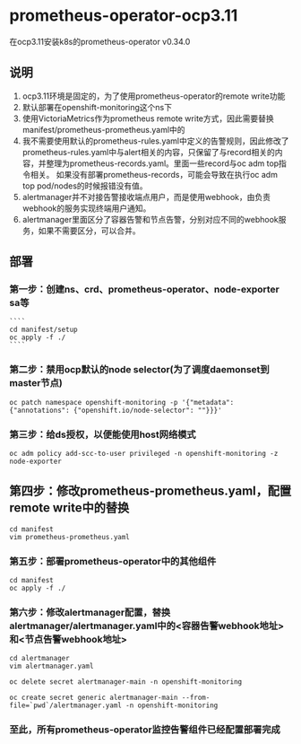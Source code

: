 # prometheus-operator-ocp3.11
在ocp3.11安装k8s的prometheus-operator v0.34.0
## 说明
1. ocp3.11环境是固定的，为了使用prometheus-operator的remote write功能
2. 默认部署在openshift-monitoring这个ns下
3. 使用VictoriaMetrics作为prometheus remote write方式，因此需要替换manifest/prometheus-prometheus.yaml中的<vminsert ip>
4. 我不需要使用默认的prometheus-rules.yaml中定义的告警规则，因此修改了prometheus-rules.yaml中与alert相关的内容，只保留了与record相关的内容，并整理为prometheus-records.yaml。里面一些record与oc adm top指令相关。
   如果没有部署prometheus-records，可能会导致在执行oc adm top pod/nodes的时候报错没有值。
5. alertmanager并不对接告警接收端点用户，而是使用webhook，由负责webhook的服务实现终端用户通知。
6. alertmanager里面区分了容器告警和节点告警，分别对应不同的webhook服务，如果不需要区分，可以合并。
## 部署
### 第一步：创建ns、crd、prometheus-operator、node-exporter sa等
    ````
    cd manifest/setup
    oc apply -f ./
    ````
### 第二步：禁用ocp默认的node selector(为了调度daemonset到master节点)
   ````
   oc patch namespace openshift-monitoring -p '{"metadata": {"annotations": {"openshift.io/node-selector": ""}}}'
   ```` 
### 第三步：给ds授权，以便能使用host网络模式
   ````
   oc adm policy add-scc-to-user privileged -n openshift-monitoring -z node-exporter
   ````   
## 第四步：修改prometheus-prometheus.yaml，配置remote write中的替换<vminsert-ip>
   ````
   cd manifest
   vim prometheus-prometheus.yaml
   ````
### 第五步：部署prometheus-operator中的其他组件
   ````
   cd manifest
   oc apply -f ./
   ````
### 第六步：修改alertmanager配置，替换alertmanager/alertmanager.yaml中的<容器告警webhook地址>和<节点告警webhook地址>
   ````
   cd alertmanager
   vim alertmanager.yaml

   oc delete secret alertmanager-main -n openshift-monitoring

   oc create secret generic alertmanager-main --from-file=`pwd`/alertmanager.yaml -n openshift-monitoring
   ````
### 至此，所有prometheus-operator监控告警组件已经配置部署完成